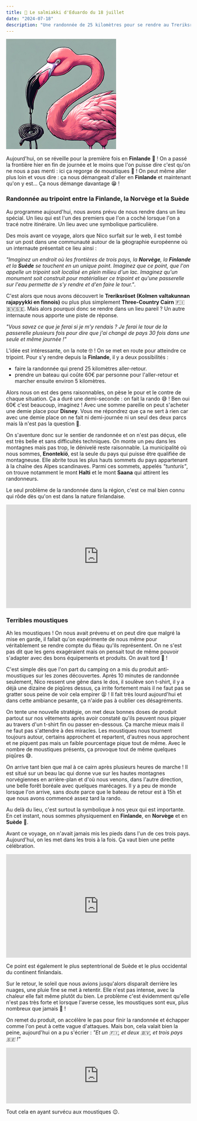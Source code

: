 ```yaml
---
title: 🍬 Le salmiakki d'Eduardo du 18 juillet
date: "2024-07-18"
description: "Une randonnée de 25 kilomètres pour se rendre au Treriksröset, le tripoint entre la Finlande, la Norvège et la Suède !"
---
```


![Salmiakki d'Eduardo](../salmiakki_eduardo.png)

Aujourd'hui, on se réveille pour la première fois en **Finlande** 🥳 ! On a passé la frontière hier en fin de journée et le moins que l'on puisse dire c'est qu'on ne nous a pas menti : ici ça regorge de moustiques 🦟 ! On peut même aller plus loin et vous dire : ça nous démangeait d'aller en **Finlande** et maintenant qu'on y est... Ça nous démange davantage 😁 !

### Randonnée au tripoint entre la Finlande, la Norvège et la Suède 

Au programme aujourd'hui, nous avons prévu de nous rendre dans un lieu spécial. Un lieu qui est l'un des premiers que l'on a coché lorsque l'on a tracé notre itinéraire. Un lieu avec une symbolique particulière.

Des mois avant ce voyage, alors que Nico surfait sur le web, il est tombé sur un post dans une communauté autour de la géographie européenne où un internaute présentait ce lieu ainsi :

*"Imaginez un endroit où les frontières de trois pays, la **Norvège**, la **Finlande** et la **Suède** se touchent en un unique point. Imaginez que ce point, que l'on appelle un tripoint soit localisé en plein milieu d'un lac. Imaginez qu'un monument soit construit pour matérialiser ce tripoint et qu'une passerelle sur l'eau permette de s'y rendre et d'en faire le tour."*. 

C'est alors que nous avons découvert le **Treriksröset (Kolmen valtakunnan rajapyykki en finnois)** ou plus plus simplement **Three-Country Cairn** 🇫🇮🇧🇻🇸🇪. Mais alors pourquoi donc se rendre dans un lieu pareil ? Un autre internaute nous apporte une piste de réponse.
 
*"Vous savez ce que je ferai si je m'y rendais ? Je ferai le tour de la passerelle plusieurs fois pour dire que j'ai changé de pays 30 fois dans une seule et même journée !"*

L'idée est intéressante, on la note 🤓 ! On se met en route pour atteindre ce tripoint. Pour s'y rendre depuis la **Finlande**, il y a deux possibilités :
- faire la randonnée qui prend 25 kilomètres aller-retour.
- prendre un bateau qui coûte 60€ par personne pour l'aller-retour et marcher ensuite environ 5 kilomètres.

Alors nous on est des gens raisonnables, on pèse le pour et le contre de chaque situation. Ça a duré une demi-seconde : on fait la rando 😅 ! Ben oui 60€ c'est beaucoup, imaginez ! Avec une somme pareille on peut s'acheter une demie place pour **Disney**. Vous me répondrez que ça ne sert à rien car avec une demie place on ne fait ni demi-journée ni un seul des deux parcs mais là n'est pas la question 🤔.

On s'aventure donc sur le sentier de randonnée et on n'est pas déçus, elle est très belle et sans difficultés techniques. On monte un peu dans les montagnes mais pas trop, le dénivelé reste raisonnable. La municipalité où nous sommes, **Enontekiö**, est la seule du pays qui puisse être qualifiée de montagneuse. Elle abrite tous les plus hauts sommets du pays appartenant à la chaîne des Alpes scandinaves. Parmi ces sommets, appelés *"tunturis"*, on trouve notamment le mont **Halti** et le mont **Saana** qui attirent les randonneurs.

Le seul problème de la randonnée dans la région, c'est ce mal bien connu qui rôde dès qu'on est dans la nature finlandaise.

<div style="width: 100%; height: 0; position: relative; padding-bottom: 56%;"><iframe src="https://giphy.com/embed/ofyJ3MTnx7P3pboYUw" style="top: 0; left: 0; width: 100%; height: 100%; position: absolute; border: 0;" allowfullscreen scrolling="no" allow="encrypted-media;" class="giphy-embed"></iframe></div> 

### Terribles moustiques
Ah les moustiques ! On nous avait prévenu et on peut dire que malgré la mise en garde, il fallait qu'on expérimente de nous même pour véritablement se rendre compte du fléau qu'ils représentent. On ne s'est pas dit que les gens exagéraient mais on pensait tout de même pouvoir s'adapter avec des bons équipements et produits. On avait tord 🫣 !

C'est simple dès que l'on part du camping on a mis du produit anti-moustiques sur les zones découvertes. Après 10 minutes de randonnée seulement, Nico ressent une gêne dans le dos, il soulève son t-shirt, il y a déjà une dizaine de piqûres dessus, ça irrite fortement mais il ne faut pas se gratter sous peine de voir cela empirer 😫 ! Il fait très lourd aujourd'hui et dans cette ambiance pesante, ça n'aide pas à oublier ces désagréments. 

On tente une nouvelle stratégie, on met deux bonnes doses de produit partout sur nos vêtements après avoir constaté qu'ils peuvent nous piquer au travers d'un t-shirt fin ou passer en-dessous. Ça marche mieux mais il ne faut pas s'attendre à des miracles. Les moustiques nous tournent toujours autour, certains approchent et repartent, d'autres nous approchent et ne piquent pas mais un faible pourcentage pique tout de même. Avec le nombre de moustiques présents, ça provoque tout de même quelques piqûres 😅.

On arrive tant bien que mal à ce cairn après plusieurs heures de marche ! Il est situé sur un beau lac qui donne vue sur les hautes montagnes norvégiennes en arrière-plan et d'où nous venons, dans l'autre direction, une belle forêt boréale avec quelques marécages. Il y a peu de monde lorsque l'on arrive, sans doute parce que le bateau de retour est à 15h et que nous avons commencé assez tard la rando.

Au delà du lieu, c'est surtout la symbolique à nos yeux qui est importante. En cet instant, nous sommes physiquement en **Finlande**, en **Norvège** et en **Suède** 🤩.

Avant ce voyage, on n'avait jamais mis les pieds dans l'un de ces trois pays. Aujourd'hui, on les met dans les trois à la fois. Ça vaut bien une petite célébration.

<div style="width: 100%; height: 0; position: relative; padding-bottom: 56%;"><iframe src="https://giphy.com/embed/tsX3YMWYzDPjAARfeg" style="top: 0; left: 0; width: 100%; height: 100%; position: absolute; border: 0;" allowfullscreen scrolling="no" allow="encrypted-media;" class="giphy-embed"></iframe></div> 

Ce point est également le plus septentrional de Suède et le plus occidental du continent finlandais.

Sur le retour, le soleil que nous avions jusqu'alors disparaît derrière les nuages, une pluie fine se met à retentir. Elle n'est pas intense, avec la chaleur elle fait même plutôt du bien. Le problème c'est évidemment qu'elle n'est pas très forte et lorsque l'averse cesse, les moustiques sont eux, plus nombreux que jamais 🫨 !

On remet du produit, on accélère le pas pour finir la randonnée et échapper comme l'on peut à cette vague d'attaques. Mais bon, cela valait bien la peine, aujourd'hui on a pu s'écrier : *"Et un 🇫🇮, et deux 🇧🇻, et trois pays 🇸🇪 !"*

<div style="left: 0; width: 100%; height: 152px; position: relative;"><iframe src="https://open.spotify.com/embed/track/5xdlnf7VOBlgoO6ckL4qSC?utm_source=oembed" style="top: 0; left: 0; width: 100%; height: 100%; position: absolute; border: 0;" allowfullscreen allow="clipboard-write; encrypted-media; fullscreen; picture-in-picture;"></iframe></div>

Tout cela en ayant survécu aux moustiques 😉.